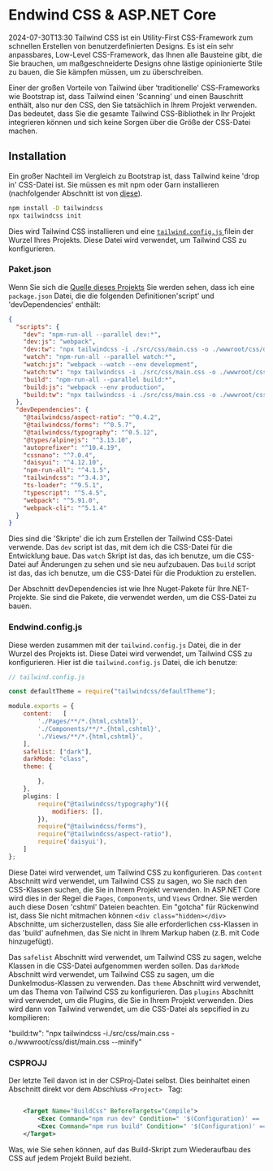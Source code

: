 # Endwind CSS & ASP.NET Core

<datetime class="hidden">2024-07-30T13:30</datetime>
Tailwind CSS ist ein Utility-First CSS-Framework zum schnellen Erstellen von benutzerdefinierten Designs. Es ist ein sehr anpassbares, Low-Level CSS-Framework, das Ihnen alle Bausteine gibt, die Sie brauchen, um maßgeschneiderte Designs ohne lästige opinionierte Stile zu bauen, die Sie kämpfen müssen, um zu überschreiben.

Einer der großen Vorteile von Tailwind über 'traditionelle' CSS-Frameworks wie Bootstrap ist, dass Tailwind einen 'Scanning' und einen Bauschritt enthält, also nur den CSS, den Sie tatsächlich in Ihrem Projekt verwenden. Das bedeutet, dass Sie die gesamte Tailwind CSS-Bibliothek in Ihr Projekt integrieren können und sich keine Sorgen über die Größe der CSS-Datei machen.

## Installation

Ein großer Nachteil im Vergleich zu Bootstrap ist, dass Tailwind keine 'drop in' CSS-Datei ist. Sie müssen es mit npm oder Garn installieren (nachfolgender Abschnitt ist von [diese](https://tailwindcss.com/docs/installation)).

```bash
npm install -D tailwindcss
npx tailwindcss init
```

Dies wird Tailwind CSS installieren und eine [`tailwind.config.js` ](#tailwindconfigjs) filein der Wurzel Ihres Projekts. Diese Datei wird verwendet, um Tailwind CSS zu konfigurieren.

### Paket.json

Wenn Sie sich die [Quelle dieses Projekts](https://github.com/scottgal/mostlylucidweb/tree/main/Mostlylucid) Sie werden sehen, dass ich eine `package.json` Datei, die die folgenden Definitionen'script' und 'devDependencies' enthält:

```json
{
  "scripts": {
    "dev": "npm-run-all --parallel dev:*",
    "dev:js": "webpack",
    "dev:tw": "npx tailwindcss -i ./src/css/main.css -o ./wwwroot/css/dist/main.css",
    "watch": "npm-run-all --parallel watch:*",
    "watch:js": "webpack --watch --env development",
    "watch:tw": "npx tailwindcss -i ./src/css/main.css -o ./wwwroot/css/dist/main.css --watch",
    "build": "npm-run-all --parallel build:*",
    "build:js": "webpack --env production",
    "build:tw": "npx tailwindcss -i ./src/css/main.css -o ./wwwroot/css/dist/main.css --minify"
  },
  "devDependencies": {
    "@tailwindcss/aspect-ratio": "^0.4.2",
    "@tailwindcss/forms": "^0.5.7",
    "@tailwindcss/typography": "^0.5.12",
    "@types/alpinejs": "^3.13.10",
    "autoprefixer": "^10.4.19",
    "cssnano": "^7.0.4",
    "daisyui": "^4.12.10",
    "npm-run-all": "^4.1.5",
    "tailwindcss": "^3.4.3",
    "ts-loader": "^9.5.1",
    "typescript": "^5.4.5",
    "webpack": "^5.91.0",
    "webpack-cli": "^5.1.4"
  }
}
```

Dies sind die 'Skripte' die ich zum Erstellen der Tailwind CSS-Datei verwende. Das `dev` script ist das, mit dem ich die CSS-Datei für die Entwicklung baue. Das `watch` Skript ist das, das ich benutze, um die CSS-Datei auf Änderungen zu sehen und sie neu aufzubauen. Das `build` script ist das, das ich benutze, um die CSS-Datei für die Produktion zu erstellen.

Der Abschnitt devDependencies ist wie Ihre Nuget-Pakete für Ihre.NET-Projekte. Sie sind die Pakete, die verwendet werden, um die CSS-Datei zu bauen.

### Endwind.config.js

Diese werden zusammen mit der `tailwind.config.js` Datei, die in der Wurzel des Projekts ist. Diese Datei wird verwendet, um Tailwind CSS zu konfigurieren. Hier ist die `tailwind.config.js` Datei, die ich benutze:

```javascript
// tailwind.config.js

const defaultTheme = require("tailwindcss/defaultTheme");

module.exports = {
    content:   [
        './Pages/**/*.{html,cshtml}',
        './Components/**/*.{html,cshtml}',
        './Views/**/*.{html,cshtml}',
    ],
    safelist: ["dark"],
    darkMode: "class",
    theme: {

        },
    },
    plugins: [
        require("@tailwindcss/typography")({
            modifiers: [],
        }),
        require("@tailwindcss/forms"),
        require("@tailwindcss/aspect-ratio"),
        require('daisyui'),
    ]
};
```

Diese Datei wird verwendet, um Tailwind CSS zu konfigurieren. Das `content` Abschnitt wird verwendet, um Tailwind CSS zu sagen, wo Sie nach den CSS-Klassen suchen, die Sie in Ihrem Projekt verwenden. In ASP.NET Core wird dies in der Regel die `Pages`, `Components`, und `Views` Ordner. Sie werden auch diese Dosen 'cshtml' Dateien beachten.
Ein "gotcha" für Rückenwind ist, dass Sie nicht mitmachen können ` <div class="hidden></div> ` Abschnitte, um sicherzustellen, dass Sie alle erforderlichen css-Klassen in das 'build' aufnehmen, das Sie nicht in Ihrem Markup haben (z.B. mit Code hinzugefügt).

Das `safelist` Abschnitt wird verwendet, um Tailwind CSS zu sagen, welche Klassen in die CSS-Datei aufgenommen werden sollen. Das `darkMode` Abschnitt wird verwendet, um Tailwind CSS zu sagen, um die Dunkelmodus-Klassen zu verwenden. Das `theme` Abschnitt wird verwendet, um das Thema von Tailwind CSS zu konfigurieren. Das `plugins` Abschnitt wird verwendet, um die Plugins, die Sie in Ihrem Projekt verwenden. Dies wird dann von Tailwind verwendet, um die CSS-Datei als sepcified in zu kompilieren:

"build:tw": "npx tailwindcss -i./src/css/main.css -o./wwwroot/css/dist/main.css --minify"

### CSPROJJ

Der letzte Teil davon ist in der CSProj-Datei selbst. Dies beinhaltet einen Abschnitt direkt vor dem Abschluss  `<Project> ` Tag:

```xml

    <Target Name="BuildCss" BeforeTargets="Compile">
        <Exec Command="npm run dev" Condition=" '$(Configuration)' == 'Debug' " />
        <Exec Command="npm run build" Condition=" '$(Configuration)' == 'Release' " EnvironmentVariables="NODE_ENV=production" />
    </Target>

```

Was, wie Sie sehen können, auf das Build-Skript zum Wiederaufbau des CSS auf jedem Projekt Build bezieht.